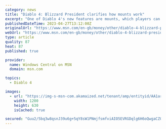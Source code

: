 ```yaml
---
category: news
title: "Diablo 4: Blizzard President clarifies how mounts work"
excerpt: "One of Diablo 4's new features are mounts, which players can use to move around the map quicker than they'd be able to on foot. A previous report suggested Diablo 4's mounts couldn't be unlocked until after players finished the campaign."
publishedDateTime: 2023-04-27T13:12:00Z
originalUrl: "https://www.msn.com/en-gb/money/other/diablo-4-blizzard-president-clarifies-how-mounts-work-update/ar-AA1ar6A6"
webUrl: "https://www.msn.com/en-gb/money/other/diablo-4-blizzard-president-clarifies-how-mounts-work-update/ar-AA1ar6A6"
type: article
quality: 87
heat: 87
published: true

provider:
  name: Windows Central on MSN
  domain: msn.com

topics:
  - Diablo 4

images:
  - url: "https://img-s-msn-com.akamaized.net/tenant/amp/entityid/AA1arjlI.img?h=630&w=1200&m=6&q=60&o=t&l=f&f=jpg"
    width: 1200
    height: 630
    isCached: true

secured: "Guu2/5bq3w8qsnJ39u6g+5qY8sW1PNmjfsmfviAIO5EVRGDqlg6H6oQwgaCZQDLdo6rFRk0Uo6T7bxJN3nXYDvnz/YKDQG++yfucr2rH7NBjqrUbg06XWZ+y8Y3nEd7sKFD+hNCcKD4YQDMowPakKDhVAvCUBIpS4xy00lAz7I5BU6y7Kgc3hTNMb7SB47RETdMhLC9GKk7y/OsvWLyQYUY9hFh0C1guoa7+WmBPPnFeuQHTFvxRVuJkWonQkozvG8EtmQtSjBrCYaRdTfyykIODXXEgtOgSuu/1EotVtQtleSivDLC5nVUDGQ9biMmzWv9/QEvzb+2nCIbOYt6DslRD4G0H9YylTPc4zXiDWcA=;jXBTwPk4JUi+bg6Q8jf4WA=="
---
```


